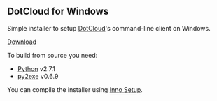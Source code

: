 ## DotCloud for Windows

Simple installer to setup [DotCloud](http://www.dotcloud.com)'s command-line client on Windows.

[Download](http://s3.kalmanspeier.com/dotcloud/dotcloud-0.3.1.exe)

To build from source you need:

* [Python](http://www.python.org) v2.7.1
* [py2exe](http://www.py2exe.org) v0.6.9

You can compile the installer using [Inno Setup](http://www.jrsoftware.org/isinfo.php).